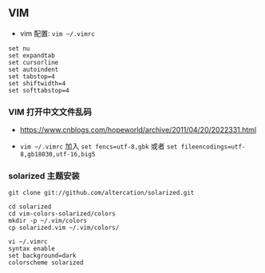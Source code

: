 ## VIM
* vim 配置: `vim ~/.vimrc `
```
set nu
set expandtab
set cursorline
set autoindent
set tabstop=4
set shiftwidth=4
set softtabstop=4
```

### VIM 打开中文文件乱码
* https://www.cnblogs.com/hopeworld/archive/2011/04/20/2022331.html

* `vim ~/.vimrc` 加入 `set fencs=utf-8,gbk` 或者 `set fileencodings=utf-8,gb18030,utf-16,big5`


### solarized 主题安装
```
git clone git://github.com/altercation/solarized.git

cd solarized
cd vim-colors-solarized/colors
mkdir -p ~/.vim/colors
cp solarized.vim ~/.vim/colors/

vi ~/.vimrc
syntax enable
set background=dark
colorscheme solarized
```

